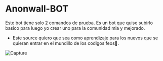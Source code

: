 # Anonwall-BOT

Este bot tiene solo 2 comandos de prueba.
Es un bot que quise subirlo basico para luego yo crear uno para la comunidad mia y mejorado.
- Este source quiero que sea como aprendizaje para los nuevos que se quieran entrar en el mundillo de los codigos feos👻.

![Capture](https://user-images.githubusercontent.com/70720366/161646081-ffc50920-5a86-4972-81ec-eb3bd57ee964.PNG)
